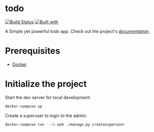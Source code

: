 # todo

[![Build Status](https://travis-ci.org/djv-mo/todo.svg?branch=master)](https://travis-ci.org/djv-mo/todo)
[![Built with](https://img.shields.io/badge/Built_with-Cookiecutter_Django_Rest-F7B633.svg)](https://github.com/agconti/cookiecutter-django-rest)

A Simple yet powerful todo app. Check out the project's [documentation](http://djv-mo.github.io/todo/).

# Prerequisites

- [Docker](https://docs.docker.com/docker-for-mac/install/)

# Initialize the project

Start the dev server for local development:

```bash
docker-compose up
```

Create a superuser to login to the admin:

```bash
docker-compose run --rm web ./manage.py createsuperuser
```
